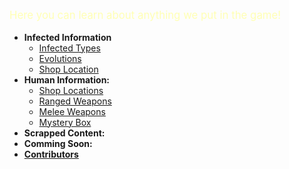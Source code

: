 <div style="font-size:120%;">
  <p><span style="color:rgb(255,255,180);">Here you can learn about anything we put in the game!</span></p>
</div>

- **Infected Information**
    - [Infected Types](<infected-types>)
    - [Evolutions](<evos>)
     - [Shop Location](<i-shop>)
- **Human Information:**
    - [Shop Locations](<h-shops>)
    - [Ranged Weapons](<ranged>)
    - [Melee Weapons](<melee>)
    - [Mystery Box](<mystery>)
- **Scrapped Content:**
- **Comming Soon:**
- [**Contributors**](<donors>)